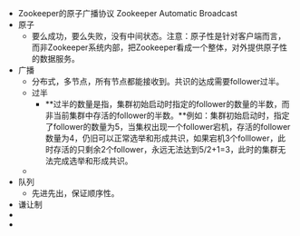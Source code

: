 - Zookeeper的原子广播协议 Zookeeper Automatic Broadcast
- 原子
	- 要么成功，要么失败，没有中间状态。注意：原子性是针对客户端而言，而非Zookeeper系统内部，把Zookeeper看成一个整体，对外提供原子性的数据服务。
- 广播
	- 分布式，多节点，所有节点都能接收到。共识的达成需要follower过半。
	- 过半
		- **过半的数量是指，集群初始启动时指定的follower的数量的半数，而非当前集群中存活的follower的半数。**例如：集群初始启动时，指定了follower的数量为5，当集权出现一个follower宕机，存活的follower数量为4，仍旧可以正常选举和形成共识，如果宕机3个folllower，此时存活的只剩余2个follower，永远无法达到5/2+1=3，此时的集群无法完成选举和形成共识。
	-
- 队列
	- 先进先出，保证顺序性。
- 谦让制
-
-